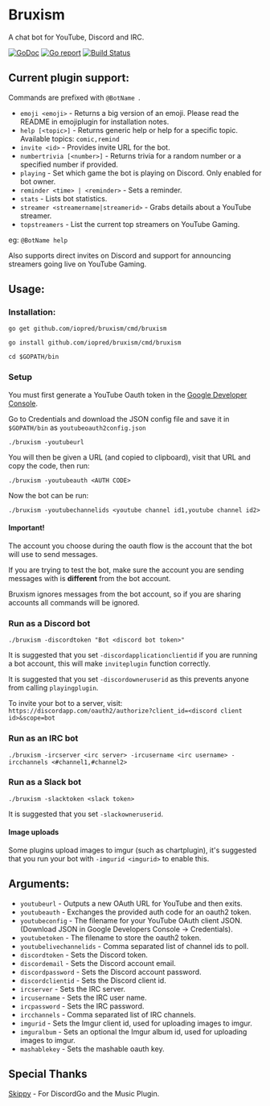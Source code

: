 # Bruxism
A chat bot for YouTube, Discord and IRC.

[![GoDoc](https://godoc.org/github.com/iopred/bruxism?status.svg)](https://godoc.org/github.com/iopred/bruxism)
[![Go report](http://goreportcard.com/badge/iopred/bruxism)](http://goreportcard.com/report/iopred/bruxism)
[![Build Status](https://travis-ci.org/iopred/bruxism.svg?branch=master)](https://travis-ci.org/iopred/bruxism)

## Current plugin support:

Commands are prefixed with `@BotName `.

* `emoji <emoji>` - Returns a big version of an emoji. Please read the README in emojiplugin for installation notes.
* `help [<topic>]` - Returns generic help or help for a specific topic. Available topics: `comic,remind`
* `invite <id>` - Provides invite URL for the bot.
* `numbertrivia [<number>]` - Returns trivia for a random number or a specified number if provided.
* `playing` - Set which game the bot is playing on Discord. Only enabled for bot owner.
* `reminder <time> | <reminder>` - Sets a reminder.
* `stats` - Lists bot statistics.
* `streamer <streamername|streamerid>` - Grabs details about a YouTube streamer.
* `topstreamers` - List the current top streamers on YouTube Gaming.

eg: `@BotName help`

Also supports direct invites on Discord and support for announcing streamers going live on YouTube Gaming.

## Usage:

### Installation:

`go get github.com/iopred/bruxism/cmd/bruxism`

`go install github.com/iopred/bruxism/cmd/bruxism`

`cd $GOPATH/bin`

### Setup

You must first generate a YouTube Oauth token in the [Google Developer Console](https://console.developers.google.com/).

Go to Credentials and download the JSON config file and save it in `$GOPATH/bin` as `youtubeoauth2config.json`

`./bruxism -youtubeurl`

You will then be given a URL (and copied to clipboard), visit that URL and copy the code, then run:

`./bruxism -youtubeauth <AUTH CODE>`

Now the bot can be run:

`./bruxism -youtubechannelids <youtube channel id1,youtube channel id2>`

#### Important!
The account you choose during the oauth flow is the account that the bot will use to send messages.

If you are trying to test the bot, make sure the account you are sending messages with is **different** from the bot account.

Bruxism ignores messages from the bot account, so if you are sharing accounts all commands will be ignored.


### Run as a Discord bot

`./bruxism -discordtoken "Bot <discord bot token>"`

It is suggested that you set `-discordapplicationclientid` if you are running a bot account, this will make `inviteplugin` function correctly.

It is suggested that you set `-discordowneruserid` as this prevents anyone from calling `playingplugin`.

To invite your bot to a server, visit: `https://discordapp.com/oauth2/authorize?client_id=<discord client id>&scope=bot`

### Run as an IRC bot

`./bruxism -ircserver <irc server> -ircusername <irc username> -ircchannels <#channel1,#channel2>`

### Run as a Slack bot

`./bruxism -slacktoken <slack token>`

It is suggested that you set `-slackowneruserid`.

#### Image uploads

Some plugins upload images to imgur (such as chartplugin), it's suggested that you run your bot with `-imgurid <imgurid>` to enable this.

## Arguments:

* `youtubeurl` - Outputs a new OAuth URL for YouTube and then exits.
* `youtubeauth` - Exchanges the provided auth code for an oauth2 token.
* `youtubeconfig` - The filename for your YouTube OAuth client JSON. (Download JSON in Google Developers Console -> Credentials).
* `youtubetoken` - The filename to store the oauth2 token.
* `youtubelivechannelids` - Comma separated list of channel ids to poll.
* `discordtoken` - Sets the Discord token.
* `discordemail` - Sets the Discord account email.
* `discordpassword` - Sets the Discord account password.
* `discordclientid` - Sets the Discord client id.
* `ircserver` - Sets the IRC server.
* `ircusername` - Sets the IRC user name.
* `ircpassword` - Sets the IRC password.
* `ircchannels` - Comma separated list of IRC channels.
* `imgurid` - Sets the Imgur client id, used for uploading images to imgur.
* `imguralbum` - Sets an optional the Imgur album id, used for uploading images to imgur.
* `mashablekey` - Sets the mashable oauth key.

## Special Thanks

[Skippy](https://github.com/bwmarrin/discordgo) - For DiscordGo and the Music Plugin.

